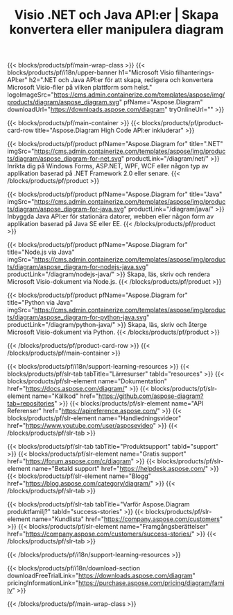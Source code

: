 ﻿---
title: "Visio .NET och Java API:er | Skapa konvertera eller manipulera diagram "
weight: 10
url: /sv/family
description: Diagram bibliotek för att skapa öppna redigera utskrift och konvertera Visio filer i .NET Java och Mono program utan Microsoft Visio installerat
---
{{< blocks/products/pf/main-wrap-class >}}
{{< blocks/products/pf/i18n/upper-banner h1="Microsoft Visio filhanterings-API:er" h2=".NET och Java API:er för att skapa, redigera och konvertera Microsoft Visio-filer på vilken plattform som helst." logoImageSrc="https://cms.admin.containerize.com/templates/aspose/img/products/diagram/aspose_diagram.svg" pfName="Aspose.Diagram" downloadUrl="https://downloads.aspose.com/diagram" tryOnlineUrl="" >}}

{{< blocks/products/pf/main-container >}}
{{< blocks/products/pf/product-card-row title="Aspose.Diagram High Code API:er inkluderar" >}}

{{< blocks/products/pf/product pfName="Aspose.Diagram for" title=".NET" imgSrc="https://cms.admin.containerize.com/templates/aspose/img/products/diagram/aspose_diagram-for-net.svg" productLink="/diagram/net/" >}}
Inrikta dig på Windows Forms, ASP.NET, WPF, WCF eller någon typ av applikation baserad på .NET Framework 2.0 eller senare.
{{< /blocks/products/pf/product >}}

{{< blocks/products/pf/product pfName="Aspose.Diagram for" title="Java" imgSrc="https://cms.admin.containerize.com/templates/aspose/img/products/diagram/aspose_diagram-for-java.svg" productLink="/diagram/java/" >}}
Inbyggda Java API:er för stationära datorer, webben eller någon form av applikation baserad på Java SE eller EE.
{{< /blocks/products/pf/product >}}

{{< blocks/products/pf/product pfName="Aspose.Diagram for" title="Node.js via Java" imgSrc="https://cms.admin.containerize.com/templates/aspose/img/products/diagram/aspose_diagram-for-nodejs-java.svg" productLink="/diagram/nodejs-java/" >}}
Skapa, läs, skriv och rendera Microsoft Visio-dokument via Node.js.
{{< /blocks/products/pf/product >}}

{{< blocks/products/pf/product pfName="Aspose.Diagram for" title="Python via Java" imgSrc="https://cms.admin.containerize.com/templates/aspose/img/products/diagram/aspose_diagram-for-python-java.svg" productLink="/diagram/python-java/" >}}
Skapa, läs, skriv och återge Microsoft Visio-dokument via Python.
{{< /blocks/products/pf/product >}}

{{< /blocks/products/pf/product-card-row >}}
{{< /blocks/products/pf/main-container >}}

{{< blocks/products/pf/i18n/support-learning-resources >}}
{{< blocks/products/pf/slr-tab tabTitle="Lärresurser" tabId="resources" >}}
{{< blocks/products/pf/slr-element name="Dokumentation" href="https://docs.aspose.com/diagram/" >}}
{{< blocks/products/pf/slr-element name="Källkod" href="https://github.com/aspose-diagram?tab=repositories" >}}
{{< blocks/products/pf/slr-element name="API Referenser" href="https://apireference.aspose.com/" >}}
{{< blocks/products/pf/slr-element name="Handledningsvideor" href="https://www.youtube.com/user/asposevideo" >}}
{{< /blocks/products/pf/slr-tab >}}

{{< blocks/products/pf/slr-tab tabTitle="Produktsupport" tabId="support" >}}
{{< blocks/products/pf/slr-element name="Gratis support" href="https://forum.aspose.com/c/diagram" >}}
{{< blocks/products/pf/slr-element name="Betald support" href="https://helpdesk.aspose.com/" >}}
{{< blocks/products/pf/slr-element name="Blogg" href="https://blog.aspose.com/category/diagram/" >}}
{{< /blocks/products/pf/slr-tab >}}

{{< blocks/products/pf/slr-tab tabTitle="Varför Aspose.Diagram produktfamilj?" tabId="success-stories" >}}
{{< blocks/products/pf/slr-element name="Kundlista" href="https://company.aspose.com/customers" >}}
{{< blocks/products/pf/slr-element name="Framgångsberättelser" href="https://company.aspose.com/customers/success-stories/" >}}
{{< /blocks/products/pf/slr-tab >}}

{{< /blocks/products/pf/i18n/support-learning-resources >}}

{{< blocks/products/pf/i18n/download-section downloadFreeTrialLink="https://downloads.aspose.com/diagram" pricingInformationLink="https://purchase.aspose.com/pricing/diagram/family" >}}

{{< /blocks/products/pf/main-wrap-class >}}